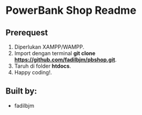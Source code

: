 # PowerBank Shop Readme
## Prerequest
1. Diperlukan XAMPP/WAMPP.
2. Import dengan terminal **git clone https://github.com/fadilbjm/pbshop.git**.
3. Taruh di folder __htdocs__.
4. Happy coding!.

## Built by:
* fadilbjm
